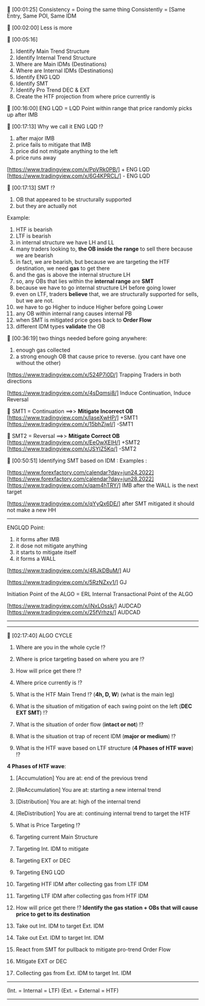 💚 [00:01:25]
Consistency = Doing the same thing Consistently = [Same Entry, Same POI, Same IDM

💚 [00:02:00]
Less is more

💚 [00:05:16]
1. Identify Main Trend Structure
2. Identify Internal Trend Structure
3. Where are Main IDMs (Destinations)
4. Where are Internal IDMs (Destinations)
5. Identify ENG LQD 
6. Identify SMT
7. Identify Pro Trend DEC & EXT
8. Create the HTF projection from where price currently is



💚 [00:16:00]
ENG LQD = LQD Point within range that price randomly picks up after IMB

💚 [00:17:13]
Why we call it ENG LQD !?
1. after major IMB
2. price fails to mitigate that IMB
3. price did not mitigate anything to the left
4. price runs away

[https://www.tradingview.com/x/PpVRk0PB/] + ENG LQD
[https://www.tradingview.com/x/6G4KPRCL/] - ENG LQD



💚 [00:17:13]
SMT !?
1. OB that appeared to be structurally supported  
2. but they are actually not
   
Example:
1. HTF is bearish
2. LTF is bearish
3. in internal structure we have LH and LL 
4. many traders looking to, **the OB inside the range** to sell there because we are bearish
5. in fact, we are bearish, but because we are targeting the HTF destination, we need **gas** to get there
6. and the gas is above the internal structure LH
7. so, any OBs that lies within the **internal range** are **SMT**
8. because we have to go internal structure LH before going lower
9. even on LTF, traders **believe** that, we are structurally supported for sells, but we are not.
10. we have to go Higher to induce Higher before going Lower
11. any OB within internal rang causes internal PB
12. when SMT is mitigated price goes back to **Order Flow**
13. different IDM types **validate** the OB


💚 [00:36:19]
two things needed before going anywhere:
1. enough gas collected 
2. a strong enough OB that cause price to reverse.
(you cant have one without the other)


[https://www.tradingview.com/x/524P7i0D/] Trapping Traders in both directions

[https://www.tradingview.com/x/4sDqmsi8/] Induce Continuation, Induce Reversal


💚 SMT1 = Continuation ==>> **Mitigate Incorrect OB**
[https://www.tradingview.com/x/IaseXwHP/] +SMT1
[https://www.tradingview.com/x/15bhZjwI/] -SMT1

💚 SMT2 = Reversal ==>> **Mitigate Correct OB**
[https://www.tradingview.com/x/EeOwXEIH/] +SMT2
[https://www.tradingview.com/x/JSYIZ5Kq/] -SMT2


💚 [00:50:51]
Identifying SMT based on IDM : Examples :

[https://www.forexfactory.com/calendar?day=jun24.2022]
[https://www.forexfactory.com/calendar?day=jun28.2022]
[https://www.tradingview.com/x/qam4hTRY/] IMB after the WALL is the next target

[https://www.tradingview.com/x/qYyQx6DE/] after SMT mitigated it should not make a new HH


******************************************************************************
ENGLQD Point:
1. it forms after IMB 
2. it dose not mitigate anything
3. it starts to mitigate itself
4. it forms a WALL 


[https://www.tradingview.com/x/4RJkDBuM/] AU

[https://www.tradingview.com/x/5RzNZxv1/] GJ


Initiation Point of the ALGO = ERL
Internal Transactional Point of the ALGO 

[https://www.tradingview.com/x/iNxLOssk/] AUDCAD
[https://www.tradingview.com/x/25fVrhzs/] AUDCAD
******************************************************************************

******************************************************************************
💚 [02:17:40] ALGO CYCLE

1. Where are you in the whole cycle !?
2. Where is price targeting based on where you are !?
3. How will price get there !?


1. Where price currently is !?
1. What is the HTF Main Trend !? (**4h, D, W**) (what is the main leg)
2. What is the situation of mitigation of each swing point on the left (**DEC EXT SMT**) !?
3. What is the situation of order flow (**intact or not**) !? 
4. What is the situation ot trap of recent IDM (**major or medium**) !?
5. What is the HTF wave based on LTF structure (**4 Phases of HTF wave**) !?

**4 Phases of HTF wave**:
1. [Accumulation] You are at: end of the previous trend
2. [ReAccumulation] You are at: starting a new internal trend
3. [Distribution] You are at: high of the internal trend
4. [ReDistribution] You are at: continuing internal trend to target the HTF 

5. What is Price Targeting !?
6. Targeting current Main Structure
7. Targeting Int. IDM to mitigate
8. Targeting EXT or DEC
9. Targeting ENG LQD
10. Targeting HTF IDM after collecting gas from LTF IDM
11. Targeting LTF IDM after collecting gas from HTF IDM


3. How will price get there !? **Identify the gas station + OBs that will cause price to get to its destination**
1. Take out Int. IDM to target Ext. IDM
2. Take out Ext. IDM to target Int. IDM
3. React from SMT for pullback to mitigate pro-trend Order Flow
4. Mitigate EXT or DEC
5. Collecting gas from Ext. IDM to target Int. IDM

******************************************************************************
(Int. = Internal = LTF)
(Ext. = External = HTF)
******************************************************************************

